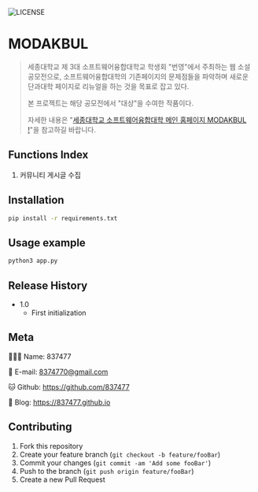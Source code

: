 ![LICENSE][LICENSE]

# MODAKBUL



> 세종대학교 제 3대 소프트웨어융합대학교 학생회 "번영"에서 주최하는 웹 소설 공모전으로, 소프트웨어융합대학의 기존페이지의 문제점들을 파악하며 새로운 단과대학 페이지로 리뉴얼을 하는 것을 목표로 잡고 있다.
>
> 본 프로젝트는 해당 공모전에서 "대상"을 수여한 작품이다.
>
> 자세한 내용은 "[세종대학교 소프트웨어융합대학 메인 홈페이지 MODAKBUL !](https://837477.github.io/posts/modakbul/post.html)"을 참고하길 바랍니다.



## Functions Index

1. 커뮤니티 게시글 수집



## Installation

```sh
pip install -r requirements.txt
```



## Usage example

```sh
python3 app.py
```



## Release History

* 1.0
  * First initialization



## Meta

🙋🏻‍♂️ Name: 837477

📧 E-mail: 8374770@gmail.com

🐱 Github: https://github.com/837477

📔 Blog: https://837477.github.io



## Contributing

1. Fork this repository
2. Create your feature branch (`git checkout -b feature/fooBar`)
3. Commit your changes (`git commit -am 'Add some fooBar'`)
4. Push to the branch (`git push origin feature/fooBar`)
5. Create a new Pull Request



<!-- Markdown link & img dfn's -->

[LICENSE]: https://img.shields.io/github/license/837477/raising_visitor_bot?style=flat-square